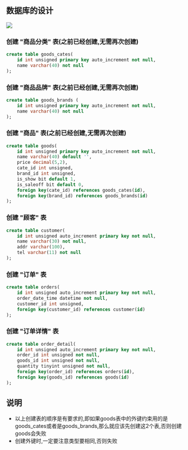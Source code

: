 ## 数据库的设计

![](/04-MySQL/Images/18day/订单数据表设计.png)

### 创建 "商品分类" 表(之前已经创建,无需再次创建)

```sql
create table goods_cates(
    id int unsigned primary key auto_increment not null,
    name varchar(40) not null
);
```

### 创建 "商品品牌" 表(之前已经创建,无需再次创建)
```sql
create table goods_brands (
    id int unsigned primary key auto_increment not null,
    name varchar(40) not null
);
```

### 创建 "商品" 表(之前已经创建,无需再次创建)
```sql
create table goods(
    id int unsigned primary key auto_increment not null,
    name varchar(40) default '',
    price decimal(5,2),
    cate_id int unsigned,
    brand_id int unsigned,
    is_show bit default 1,
    is_saleoff bit default 0,
    foreign key(cate_id) references goods_cates(id),
    foreign key(brand_id) references goods_brands(id)
);
```

### 创建 "顾客" 表

```sql
create table customer(
	id int unsigned auto_increment primary key not null,
	name varchar(30) not null,
	addr varchar(100),
	tel varchar(11) not null
);
```

### 创建 "订单" 表

```sql
create table orders(
	id int unsigned auto_increment primary key not null,
	order_date_time datetime not null,
	customer_id int unsigned,
	foreign key(customer_id) references customer(id)
);
```

### 创建 "订单详情" 表

```sql
create table order_detail(
	id int unsigned auto_increment primary key not null,
	order_id int unsigned not null,
	goods_id int unsigned not null,
	quantity tinyint unsigned not null,
	foreign key(order_id) references orders(id),
	foreign key(goods_id) references goods(id)
);
```

## 说明
* 以上创建表的顺序是有要求的,即如果goods表中的外键约束用的是goods_cates或者是goods_brands,那么就应该先创建这2个表,否则创建goods会失败
* 创建外键时,一定要注意类型要相同,否则失败